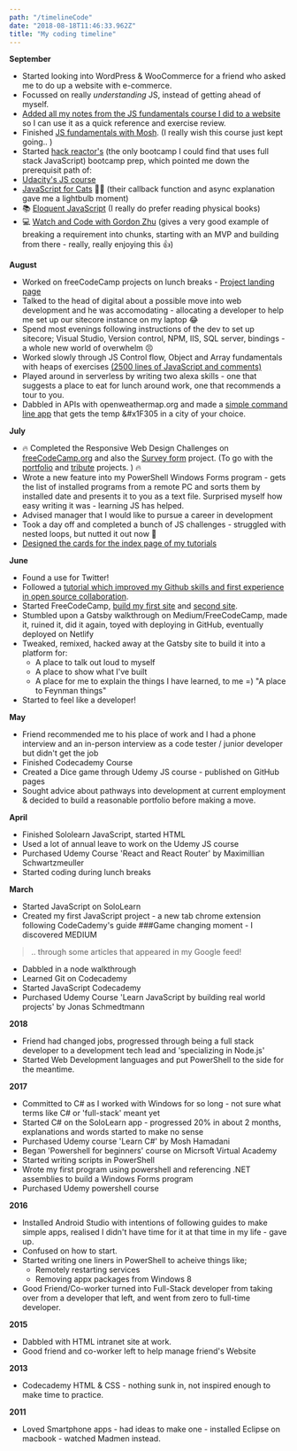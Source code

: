 ```yaml
---
path: "/timelineCode"
date: "2018-08-18T11:46:33.962Z"
title: "My coding timeline"
---
```


**September**
- Started looking into WordPress & WooCommerce for a friend who asked me to do up a website with e-commerce.
- Focussed on really *understanding* JS, instead of getting ahead of myself.
- [Added all my notes from the JS fundamentals course I did to a website](https://jayfiled.github.io/JScheat/) so I can use it as a quick reference and exercise review.
- Finished [JS fundamentals with Mosh](https://www.udemy.com/javascript-basics-for-beginners). (I really wish this course just kept going.. )
- Started [hack reactor's](https://prep.hackreactor.com/p/hack-reactor-prep) (the only bootcamp I could find that uses full stack JavaScript) bootcamp prep, which pointed me down the prerequisit path of:
- [Udacity's JS course](https://www.udacity.com/course/intro-to-javascript--ud803)
- [JavaScript for Cats](http://jsforcats.com/) 🐱‍💻 (their callback function and async explanation gave me a lightbulb moment)
- 📚 [Eloquent JavaScript](http://eloquentjavascript.net/) (I really do prefer reading physical books)
- 💻 [Watch and Code with Gordon Zhu](https://watchandcode.com) (gives a very good example of breaking a requirement into chunks, starting with an MVP and building from there - really, really enjoying this 👍)

**August**
- Worked on freeCodeCamp projects on lunch breaks - <a href="https://github.com/jayfiled/product-landing-page">Project landing page</a> 
- Talked to the head of digital about a possible move into web development and he was accomodating - allocating a developer to help me set up our sitecore instance on my laptop 😂
- Spend most evenings following instructions of the dev to set up sitecore; Visual Studio, Version control, NPM, IIS, SQL server, bindings - a whole new world of overwhelm 😣
- Worked slowly through JS Control flow, Object and Array fundamentals with heaps of exercises <a href="https://github.com/jayfiled/JSBasics/blob/master/index.js">(2500 lines of JavaScript and comments)</a>
- Played around in serverless by writing two alexa skills - one that suggests a place to eat for lunch around work, one that recommends a tour to you.
- Dabbled in APIs with openweathermap.org and made a <a href="https://github.com/jayfiled/simple-weather-app">simple command line app</a> that gets the temp &#x1F305 in a city of your choice.

**July**
- &#128293; Completed the Responsive Web Design Challenges on <a href="https://freecodecamp.org">freeCodeCamp.org</a> and also the <a href="https://github.com/jayfiled/survey-form">Survey form</a> project. (To go with the  <a href="https://github.com/jayfiled/portfolio">portfolio</a> and <a href="https://codepen.io/jayfiled/full/ZowvbG">tribute</a> projects. ) &#128293;
- Wrote a new feature into my PowerShell Windows Forms program - gets the list of installed programs from a remote PC and sorts them by installed date and presents it to you as a text file.  Surprised myself how easy writing it was - learning JS has helped.
- Advised manager that I would like to pursue a career in development
- Took a day off and completed a bunch of JS challenges - struggled with nested loops, but nutted it out now &#128170;
- <a href="https://codepen.io/jayfiled/full/QBEeKo">Designed the cards for the index page of my tutorials</a>

**June**
- Found a use for Twitter!
- Followed a <a href="https://emkaydeum.wordpress.com/2017/01/01/css-html-holiday-trees/">tutorial which improved my Github skills and first experience in open source collaboration</a>.
- Started FreeCodeCamp, <a href="https://codepen.io/jayfiled/full/ZowvbG">build my first site</a> and <a href="https://github.com/jayfiled/portfolio">second site</a>.
- Stumbled upon a Gatsby walkthrough on Medium/FreeCodeCamp, made it, ruined it, did it again, toyed with deploying in GitHub, eventually deployed on Netlify
- Tweaked, remixed, hacked away at the Gatsby site to build it into a platform for:
    - A place to talk out loud to myself
    - A place to show what I've built
    - A place for me to explain the things I have learned, to me =) "A place to Feynman things"
- Started to feel like a developer!

**May**
- Friend recommended me to his place of work and I had a phone interview and an in-person interview as a code tester / junior developer but didn't get the job
- Finished Codecademy Course
- Created a Dice game through Udemy JS course - published on GitHub pages
- Sought advice about pathways into development at current employment & decided to build a reasonable portfolio before making a move.

**April**
- Finished Sololearn JavaScript, started HTML
- Used a lot of annual leave to work on the Udemy JS course
- Purchased Udemy Course 'React and React Router' by Maximillian Schwartzmeuller
- Started coding during lunch breaks

**March**
- Started JavaScript on SoloLearn
- Created my first JavaScript project - a new tab chrome extension following CodeCademy's guide
###Game changing moment - I discovered MEDIUM
> .. through some articles that appeared in my Google feed!
- Dabbled in a node walkthrough
- Learned Git on Codecademy
- Started JavaScript Codecademy
- Purchased Udemy Course 'Learn JavaScript by building real world projects' by Jonas Schmedtmann

**2018**
- Friend had changed jobs, progressed through being a full stack developer to a development tech lead and 'specializing in Node.js'
- Started Web Development languages and put PowerShell to the side for the meantime.

**2017**
- Committed to C# as I worked with Windows for so long - not sure what terms like C# or 'full-stack' meant yet
- Started C# on the SoloLearn app - progressed 20% in about 2 months, explanations and words started to make no sense
- Purchased Udemy course 'Learn C#' by Mosh Hamadani
- Began 'Powershell for beginners' course on Micrsoft Virtual Academy
- Started writing scripts in PowerShell
- Wrote my first program using powershell and referencing .NET assemblies to build a Windows Forms program
- Purchased Udemy powershell course

**2016** 
- Installed Android Studio with intentions of following guides to make simple apps, realised I didn't have time for it at that time in my life - gave up.
- Confused on how to start.
- Started writing one liners in PowerShell to acheive things like;
    - Remotely restarting services
    - Removing appx packages from Windows 8
- Good Friend/Co-worker turned into Full-Stack developer from taking over from a developer that left, and went from zero to full-time developer.

**2015** 
- Dabbled with HTML intranet site at work.
- Good friend and co-worker left to help manage friend's Website

**2013**
- Codecademy HTML & CSS - nothing sunk in, not inspired enough to make time to practice.

**2011**
- Loved Smartphone apps - had ideas to make one - installed Eclipse on macbook - watched Madmen instead.










    








